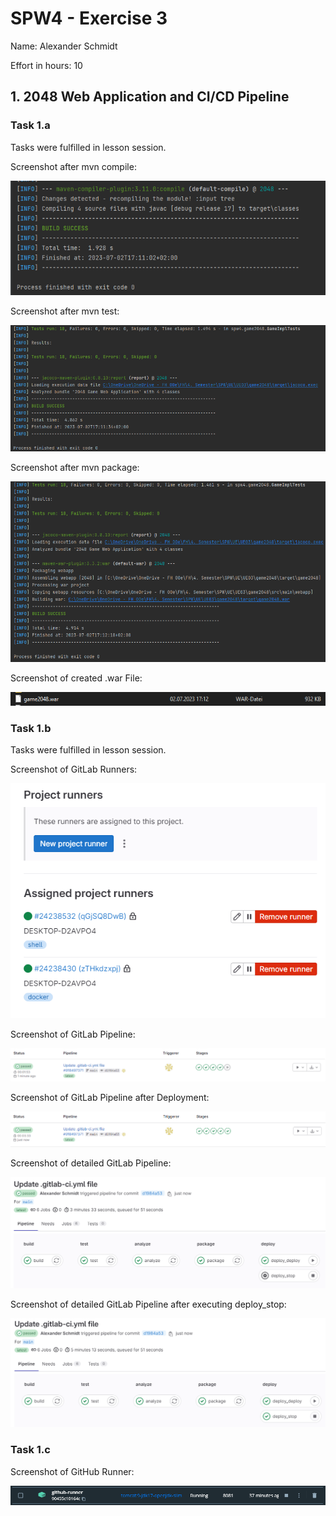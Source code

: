SPW4 - Exercise 3
=================

Name: Alexander Schmidt

Effort in hours: 10

## 1. 2048 Web Application and CI/CD Pipeline

### Task 1.a

Tasks were fulfilled in lesson session.

Screenshot after mvn compile:

![mvn_compile](screenshots/mvn_compile.png)

Screenshot after mvn test:

![mvn_test](screenshots/mvn_test.png)

Screenshot after mvn package:

![mvn_package](screenshots/mvn_package.png)

Screenshot of created .war File:

![war_file](screenshots/war_file.png)

### Task 1.b

Tasks were fulfilled in lesson session. 

Screenshot of GitLab Runners:

![Gitlab_Runners](screenshots/gitlab_runners.png)

Screenshot of GitLab Pipeline:

![Gitlab_Pipeline](screenshots/gitlab_pipeline.png)

Screenshot of GitLab Pipeline after Deployment:

![Gitlab_Pipeline_Deployed](screenshots/gitlab_pipeline_deployed.png)

Screenshot of detailed GitLab Pipeline:

![Gitlab_Pipeline_Detailed](screenshots/gitlab_pipeline_detailed.png)

Screenshot of detailed GitLab Pipeline after executing deploy_stop:

![Gitlab_Pipeline_Detailed_Deploy_Stopped](screenshots/gitlab_pipeline_detailed_deploy_stopped.png)

### Task 1.c

Screenshot of GitHub Runner:

![GitHub_Runner](screenshots/github_runner.png)
